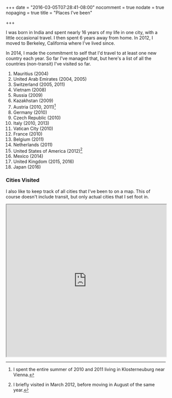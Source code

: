 +++
date = "2016-03-05T07:28:41-08:00"
nocomment = true
nodate = true
nopaging = true
title = "Places I've been"

+++

I was born in India and spent nearly 16 years of my life in one city, with a little occasional travel. I then spent 6 years away from home. In 2012, I moved to Berkeley, California where I've lived since.

In 2014, I made the commitment to self that I'd travel to at least one new country each year. So far I've managed that, but here's a list of all the countries (non-transit) I've visited so far.

1. Mauritius (2004)
2. United Arab Emirates (2004, 2005)
3. Switzerland (2005, 2011)
4. Vietnam (2008)
5. Russia (2009)
6. Kazakhstan (2009)
7. Austria (2010, 2011)[^1]
8. Germany (2010)
9. Czech Republic (2010)
10. Italy (2010, 2013)
11. Vatican City (2010)
12. France (2010)
13. Belgium (2011)
14. Netherlands (2011)
15. United States of America (2012)[^2]
16. Mexico (2014)
17. United Kingdom (2015, 2016)
18. Japan (2016)

### Cities Visited

I also like to keep track of all cities that I've been to on a map. This of course doesn't include transit, but only actual cities that I set foot in.

<iframe src="https://www.google.com/maps/d/embed?mid=zfazlR6PpHXg.kTj-M9kdK9Kg" width="100%" height="480"></iframe>

[^1]: I spent the entire summer of 2010 and 2011 living in Klosterneuburg near Vienna.
[^2]: I briefly visited in March 2012, before moving in August of the same year.